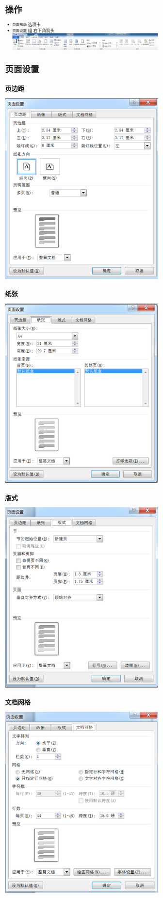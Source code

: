 # 操作

- `页面布局` 选项卡
- `页面设置` 组 右下角箭头 
![](../../../../Resource/Pasted%20image%2020250506115437.png)

# 页面设置

## 页边距

![](../../../../Resource/Pasted%20image%2020250506115507.png)

## 纸张
![](../../../../Resource/Pasted%20image%2020250506115600.png)
## 版式
![](../../../../Resource/Pasted%20image%2020250506115609.png)
## 文档网格
![](../../../../Resource/Pasted%20image%2020250506115616.png)